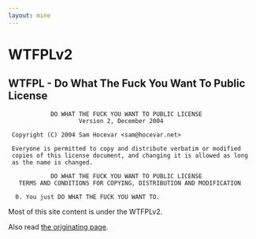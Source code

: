 ```yaml
---
layout: mine
---
```


# WTFPLv2

## WTFPL - Do What The Fuck You Want To Public License

```
            DO WHAT THE FUCK YOU WANT TO PUBLIC LICENSE
                    Version 2, December 2004

 Copyright (C) 2004 Sam Hocevar <sam@hocevar.net>

 Everyone is permitted to copy and distribute verbatim or modified
 copies of this license document, and changing it is allowed as long
 as the name is changed.

            DO WHAT THE FUCK YOU WANT TO PUBLIC LICENSE
   TERMS AND CONDITIONS FOR COPYING, DISTRIBUTION AND MODIFICATION

  0. You just DO WHAT THE FUCK YOU WANT TO. 
```

Most of this site content is under the WTFPLv2.

Also read [the originating page](http://sam.zoy.org/wtfpl/).



